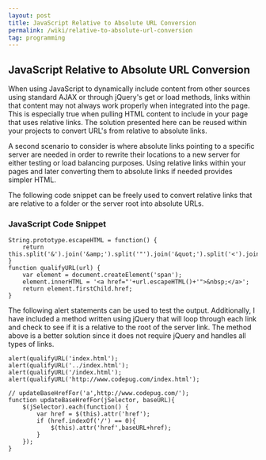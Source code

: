 ```yaml
---
layout: post
title: JavaScript Relative to Absolute URL Conversion
permalink: /wiki/relative-to-absolute-url-conversion
tag: programming
---
```


## JavaScript Relative to Absolute URL Conversion

 When using JavaScript to dynamically include content from other sources using standard AJAX or through jQuery's get or load methods, links within that content may not always work properly when integrated into the page. This is especially true when pulling HTML content to include in your page that uses relative links. The solution presented here can be reused within your projects to convert URL's from relative to absolute links.

A second scenario to consider is where absolute links pointing to a specific server are needed in order to rewrite their locations to a new server for either testing or load balancing purposes. Using relative links within your pages and later converting them to absolute links if needed provides simpler HTML.

The following code snippet can be freely used to convert relative links that are relative to a folder or the server root into absolute URLs. 

### JavaScript Code Snippet

```
String.prototype.escapeHTML = function() {
	return this.split('&').join('&amp;').split('"').join('&quot;').split('<').join('&lt;');
}
function qualifyURL(url) {
	var element = document.createElement('span');
	element.innerHTML = '<a href="'+url.escapeHTML()+'">&nbsp;</a>';
	return element.firstChild.href;
}
```

The following alert statements can be used to test the output. Additionally, I have included a method written using jQuery that will loop through each link and check to see if it is a relative to the root of the server link. The method above is a better solution since it does not require jQuery and handles all types of links.

```
alert(qualifyURL('index.html');
alert(qualifyURL('../index.html');
alert(qualifyURL('/index.html');
alert(qualifyURL('http://www.codepug.com/index.html');

// updateBaseHrefFor('a',http://www.codepug.com/');
function updateBaseHrefFor(jSelector, baseURL){
	$(jSelector).each(function() {
		var href = $(this).attr('href');
		if (href.indexOf('/') == 0){
			$(this).attr('href',baseURL+href);
		}
	});
}
```

